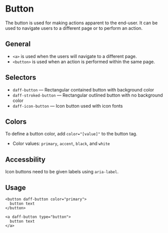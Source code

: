 # Button
The button is used for making actions apparent to the end-user. It can be used to navigate users to a different page or to perform an action.

## General

* `<a>` is used when the users will navigate to a different page.
* `<button>` is used when an action is performed within the same page.

## Selectors

* `daff-button` — Rectangular contained button with background color
* `daff-stroked-button` — Rectangular outlined button with no background color
* `daff-icon-button` — Icon button used with icon fonts

## Colors

To define a button color, add `color="[value]"` to the button tag.

* Color values: `primary`, `accent`, `black`, and `white`

## Accessbility

Icon buttons need to be given labels using `aria-label`.

## Usage
```
<button daff-button color="primary">
  button text
</button>
```

```
<a daff-button type="button">
  button text
</a>
```